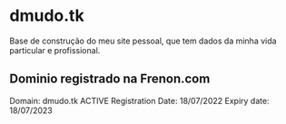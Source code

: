 # dmudo.tk
Base de construção do meu site pessoal, que tem dados da minha vida particular e profissional.

## Dominio registrado na Frenon.com
Domain:
dmudo.tk ACTIVE
Registration Date:
18/07/2022
Expiry date:
18/07/2023


